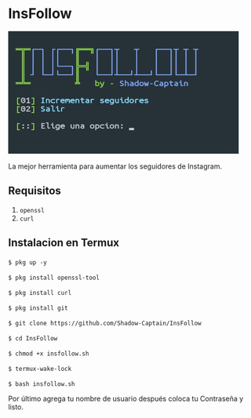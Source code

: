 # InsFollow
<p align="left">
  <img src="https://github.com/Shadow-Captain/InsFollow/blob/main/IMG_20220523_180628.png" width="470" height="250">
</p>
La mejor herramienta para aumentar los seguidores de Instagram.

## Requisitos
1. `openssl`
2. `curl`

## Instalacion en Termux

`$ pkg up -y`

`$ pkg install openssl-tool`

`$ pkg install curl`

`$ pkg install git`

`$ git clone https://github.com/Shadow-Captain/InsFollow`

`$ cd InsFollow`

`$ chmod +x insfollow.sh`

`$ termux-wake-lock`

`$ bash insfollow.sh`

Por último agrega tu nombre de usuario después coloca tu 
Contraseña y listo.
